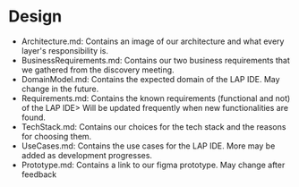 # Design

<ul>
  <li>Architecture.md: Contains an image of our architecture and what every layer's responsibility is.</li>
  <li>BusinessRequirements.md: Contains our two business requirements that we gathered from the discovery meeting.</li>
  <li>DomainModel.md: Contains the expected domain of the LAP IDE. May change in the future.</li>
  <li>Requirements.md: Contains the known requirements (functional and not) of the LAP IDE> Will be updated frequently when new functionalities are found.</li>
  <li>TechStack.md: Contains our choices for the tech stack and the reasons for choosing them.</li>
  <li>UseCases.md: Contains the use cases for the LAP IDE. More may be added as development progresses.</li>
  <li>Prototype.md: Contains a link to our figma prototype. May change after feedback</li>
</ul>

